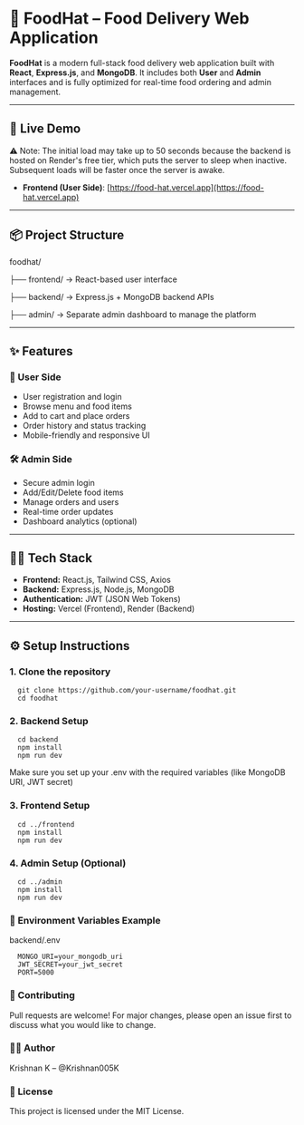 # 🍔 FoodHat – Food Delivery Web Application

**FoodHat** is a modern full-stack food delivery web application built with **React**, **Express.js**, and **MongoDB**. It includes both **User** and **Admin** interfaces and is fully optimized for real-time food ordering and admin management.

---

## 🚀 Live Demo
⚠️ Note: The initial load may take up to 50 seconds because the backend is hosted on Render's free tier, which puts the server to sleep when inactive. Subsequent loads will be faster once the server is awake.
- **Frontend (User Side)**: [https://food-hat.vercel.app](https://food-hat.vercel.app)
  
---

## 📦 Project Structure

foodhat/

├── frontend/ → React-based user interface

├── backend/ → Express.js + MongoDB backend APIs

├── admin/ → Separate admin dashboard to manage the platform


---

## ✨ Features

### 👤 User Side
- User registration and login
- Browse menu and food items
- Add to cart and place orders
- Order history and status tracking
- Mobile-friendly and responsive UI

### 🛠 Admin Side
- Secure admin login
- Add/Edit/Delete food items
- Manage orders and users
- Real-time order updates
- Dashboard analytics (optional)

---

## 🧑‍💻 Tech Stack

- **Frontend:** React.js, Tailwind CSS, Axios
- **Backend:** Express.js, Node.js, MongoDB
- **Authentication:** JWT (JSON Web Tokens)
- **Hosting:** Vercel (Frontend), Render (Backend)

---

## ⚙️ Setup Instructions

### 1. Clone the repository
      git clone https://github.com/your-username/foodhat.git
      cd foodhat
### 2. Backend Setup

      cd backend
      npm install
      npm run dev
Make sure you set up your .env with the required variables (like MongoDB URI, JWT secret)

### 3. Frontend Setup

      cd ../frontend
      npm install
      npm run dev
### 4. Admin Setup (Optional)

      cd ../admin
      npm install
      npm run dev
### 🔐 Environment Variables Example
backend/.env

      
      MONGO_URI=your_mongodb_uri
      JWT_SECRET=your_jwt_secret
      PORT=5000
      


### 🤝 Contributing
Pull requests are welcome! For major changes, please open an issue first to discuss what you would like to change.

### 🧑‍🎓 Author
Krishnan K – @Krishnan005K

### 📄 License
This project is licensed under the MIT License.

